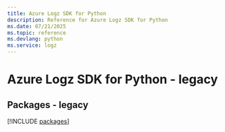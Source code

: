 ```yaml
---
title: Azure Logz SDK for Python
description: Reference for Azure Logz SDK for Python
ms.date: 07/21/2025
ms.topic: reference
ms.devlang: python
ms.service: logz
---
```

# Azure Logz SDK for Python - legacy
## Packages - legacy
[!INCLUDE [packages](logz-index.md)]